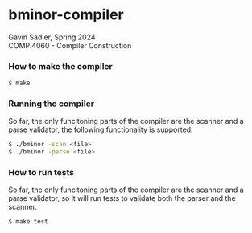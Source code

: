 # bminor-compiler

Gavin Sadler, Spring 2024 \
COMP.4060 - Compiler Construction

### How to make the compiler
```bash
$ make
```

### Running the compiler

So far, the only funcitoning parts of the compiler are the scanner and a parse validator, the following functionality is supported:

```bash
$ ./bminor -scan <file>
$ ./bminor -parse <file>
```

### How to run tests

So far, the only funcitoning parts of the compiler are the scanner and a parse validator, so it will run tests to validate both the parser and the scanner.

```bash
$ make test
```